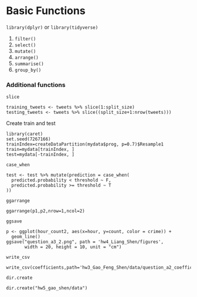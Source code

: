 # Basic Functions

`library(dplyr)` or `library(tidyverse)`

1. `filter()`
2. `select()`
3. `mutate()`
4. `arrange()`
5. `summarise()`
6. `group_by()`

### Additional functions

`slice`

```text
training_tweets <- tweets %>% slice(1:split_size)
testing_tweets <- tweets %>% slice((split_size+1:nrow(tweets)))
```

Create train and test

```text
library(caret)
set.seed(7267166)
trainIndex=createDataPartition(mydata$prog, p=0.7)$Resample1
train=mydata[trainIndex, ]
test=mydata[-trainIndex, ]
```

`case_when`

```text
test <- test %>% mutate(prediction = case_when(
  predicted.probability < threshold ~ F,
  predicted.probability >= threshold ~ T
))
```

`ggarrange`

```text
ggarrange(p1,p2,nrow=1,ncol=2)
```

`ggsave`

```text
p <- ggplot(hour_count2, aes(x=hour, y=count, color = crime)) +
  geom_line()
ggsave("question_a3_2.png", path = 'hw4_Liang_Shen/figures',
       width = 20, height = 10, unit = "cm")
```

`write_csv`

```text
write_csv(coefficients,path='hw3_Gao_Feng_Shen/data/question_a2_coefficients.csv')
```

`dir.create` 

```text
dir.create("hw5_gao_shen/data")
```



